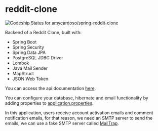 # reddit-clone
[![Codeship Status for amycardoso/spring-reddit-clone](https://app.codeship.com/projects/64f96490-9634-0138-56e1-1a526a14ed5f/status?branch=master)](https://app.codeship.com/projects/400570)

 Backend of a Reddit Clone, built with:

 - Spring Boot
 - Spring Security
 - Spring Data JPA
 - PostgreSQL JDBC Driver
 - Lombok
 - Java Mail Sender
 - MapStruct
 - JSON Web Token

You can access the api documentation [here](https://reddit-clone-spring-boot.herokuapp.com/swagger-ui.html).

You can configure your database, hibernate and email functionality by adding properties to [application.properties](https://github.com/amycardoso/spring-reddit-clone/blob/master/src/main/resources/application.properties).

In this application, users receive account activation emails and comment notification emails, for that reason, we need an SMTP server to send the emails, we can use a fake SMTP server called [MailTrap](https://mailtrap.io/).
